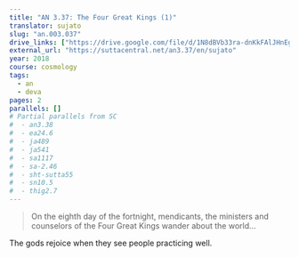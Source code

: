 ```yaml
---
title: "AN 3.37: The Four Great Kings (1)"
translator: sujato
slug: "an.003.037"
drive_links: ["https://drive.google.com/file/d/1N8dBVb33ra-dnKkFAlJHnEgxkVDSw-o_/view?usp=drivesdk"]
external_url: "https://suttacentral.net/an3.37/en/sujato"
year: 2018
course: cosmology
tags:
  - an
  - deva
pages: 2
parallels: []
# Partial parallels from SC
#  - an3.38
#  - ea24.6
#  - ja489
#  - ja541
#  - sa1117
#  - sa-2.46
#  - sht-sutta55
#  - sn10.5
#  - thig2.7
---
```


> On the eighth day of the fortnight, mendicants, the ministers and counselors of the Four Great Kings wander about the world...

The gods rejoice when they see people practicing well.

